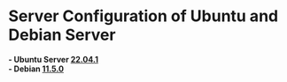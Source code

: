# Server Configuration of Ubuntu and Debian Server
**- Ubuntu Server [22.04.1](https://github.com/zaidanm16/server-config/blob/ubuntu-server/Ubuntu%2022%2004%20Server%20Steps.md)**  
**- Debian [11.5.0](https://github.com/zaidanm16/server-config/blob/debian/Debian%2011%205%200.md)**
